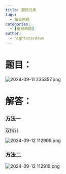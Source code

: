 ```yaml
---
title: 删除元素
tags:
  - 每日两题
categories:
  - [每日两题]
author:
  - nightstardawn
---
```


# 题目：

![ 2024-09-11 235357.png](https://s2.loli.net/2024/09/11/GFAKINP34EtSehb.png)

# 解答：

### 方法一

双指针

![ 2024-09-12 112909.png](https://s2.loli.net/2024/09/12/QO1mdM43XKVARLe.png)

### 方法二

![ 2024-09-12 112919.png](https://s2.loli.net/2024/09/12/7XzmkKQq9VhDW5y.png)

